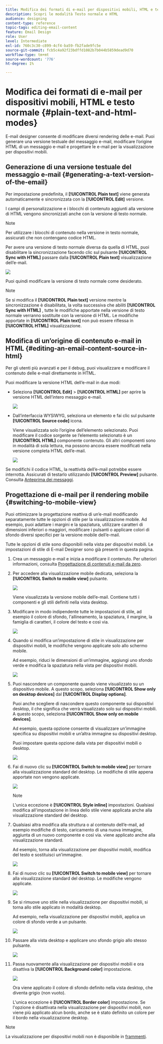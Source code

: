 ```yaml
---
title: Modifica dei formati di e-mail per dispositivi mobili, HTML e testo normale
description: Scopri le modalità Testo normale e HTML
audience: designing
content-type: reference
topic-tags: editing-email-content
feature: Email Design
role: User
level: Intermediate
exl-id: 760c3c30-c899-4cf4-ba59-fb2fade9fc5e
source-git-commit: fcb5c4a92f23bdffd1082b7b044b5859dead9d70
workflow-type: tm+mt
source-wordcount: '776'
ht-degree: 1%

---
```


# Modifica dei formati di e-mail per dispositivi mobili, HTML e testo normale {#plain-text-and-html-modes}

E-mail designer consente di modificare diversi rendering delle e-mail. Puoi generare una versione testuale del messaggio e-mail, modificare l’origine HTML di un messaggio e-mail e progettare le e-mail per la visualizzazione per dispositivi mobili.

## Generazione di una versione testuale del messaggio e-mail {#generating-a-text-version-of-the-email}

Per impostazione predefinita, il **[!UICONTROL Plain text]** viene generata automaticamente e sincronizzata con la **[!UICONTROL Edit]** versione.

I campi di personalizzazione e i blocchi di contenuto aggiunti alla versione di HTML vengono sincronizzati anche con la versione di testo normale.

>[!NOTE]
>
>Per utilizzare i blocchi di contenuto nella versione in testo normale, assicurati che non contengano codice HTML.

Per avere una versione di testo normale diversa da quella di HTML, puoi disabilitare la sincronizzazione facendo clic sul pulsante **[!UICONTROL Sync with HTML]** passare dalla **[!UICONTROL Plain text]** visualizzazione dell’e-mail.

![](assets/email_designer_textversion.png)

Puoi quindi modificare la versione di testo normale come desiderato.

>[!NOTE]
>
>Se si modifica il **[!UICONTROL Plain text]** versione mentre la sincronizzazione è disabilitata, la volta successiva che abiliti **[!UICONTROL Sync with HTML]** , tutte le modifiche apportate nella versione di testo normale verranno sostituite con la versione di HTML. Le modifiche apportate in **[!UICONTROL Plain text]** non può essere riflessa in **[!UICONTROL HTML]** visualizzazione.

## Modifica di un’origine di contenuto e-mail in HTML {#editing-an-email-content-source-in-html}

Per gli utenti più avanzati e per il debug, puoi visualizzare e modificare il contenuto delle e-mail direttamente in HTML.

Puoi modificare la versione HTML dell’e-mail in due modi:

* Seleziona **[!UICONTROL Edit]** > **[!UICONTROL HTML]** per aprire la versione HTML dell’intero messaggio e-mail.

  ![](assets/email_designer_html1.png)

* Dall’interfaccia WYSIWYG, seleziona un elemento e fai clic sul pulsante **[!UICONTROL Source code]** icona.

  Viene visualizzata solo l’origine dell’elemento selezionato. Puoi modificare il codice sorgente se l’elemento selezionato è un **[!UICONTROL HTML]** componente contenuto. Gli altri componenti sono in modalità di sola lettura, ma possono ancora essere modificati nella versione completa HTML dell’e-mail.

  ![](assets/email_designer_html2.png)

Se modifichi il codice HTML, la reattività dell’e-mail potrebbe essere interrotta. Assicurati di testarlo utilizzando **[!UICONTROL Preview]** pulsante. Consulta [Anteprima dei messaggi](../../sending/using/previewing-messages.md).

## Progettazione di e-mail per il rendering mobile {#switching-to-mobile-view}

Puoi ottimizzare la progettazione reattiva di un’e-mail modificando separatamente tutte le opzioni di stile per la visualizzazione mobile. Ad esempio, puoi adattare i margini e la spaziatura, utilizzare caratteri di dimensioni inferiori o maggiori, modificare i pulsanti o applicare colori di sfondo diversi specifici per la versione mobile dell’e-mail.

Tutte le opzioni di stile sono disponibili nella vista per dispositivi mobili. Le impostazioni di stile di E-mail Designer sono già presenti in questa pagina.

1. Crea un messaggio e-mail e inizia a modificare il contenuto. Per ulteriori informazioni, consulta [Progettazione di contenuti e-mail da zero](../../designing/using/designing-from-scratch.md#designing-an-email-content-from-scratch).
1. Per accedere alla visualizzazione mobile dedicata, seleziona la **[!UICONTROL Switch to mobile view]** pulsante.

   ![](assets/email_designer_mobile_view_switch.png)

   Viene visualizzata la versione mobile dell’e-mail. Contiene tutti i componenti e gli stili definiti nella vista desktop.

1. Modificare in modo indipendente tutte le impostazioni di stile, ad esempio il colore di sfondo, l&#39;allineamento, la spaziatura, il margine, la famiglia di caratteri, il colore del testo e così via.

   ![](assets/email_designer_mobile_view.png)

1. Quando si modifica un’impostazione di stile in visualizzazione per dispositivi mobili, le modifiche vengono applicate solo allo schermo mobile.

   Ad esempio, riduci le dimensioni di un’immagine, aggiungi uno sfondo verde e modifica la spaziatura nella vista per dispositivi mobili.

   ![](assets/email_designer_mobile_view_change.png)

1. Puoi nascondere un componente quando viene visualizzato su un dispositivo mobile. A questo scopo, seleziona **[!UICONTROL Show only on desktop devices]** dal **[!UICONTROL Display options]**.

   Puoi anche scegliere di nascondere questo componente sui dispositivi desktop, il che significa che verrà visualizzato solo sui dispositivi mobili. A questo scopo, seleziona **[!UICONTROL Show only on mobile devices]**.

   Ad esempio, questa opzione consente di visualizzare un’immagine specifica su dispositivi mobili e un’altra immagine su dispositivi desktop.

   Puoi impostare questa opzione dalla vista per dispositivi mobili o desktop.

   ![](assets/email_designer_mobile_hide.png)

1. Fai di nuovo clic su **[!UICONTROL Switch to mobile view]** per tornare alla visualizzazione standard del desktop. Le modifiche di stile appena apportate non vengono applicate.

   ![](assets/email_designer_mobile_view_desktop_no-change.png)

   >[!NOTE]
   >
   >L&#39;unica eccezione è **[!UICONTROL Style inline]** impostazioni. Qualsiasi modifica all&#39;impostazione in linea dello stile viene applicata anche alla visualizzazione standard del desktop.

1. Qualsiasi altra modifica alla struttura o al contenuto dell’e-mail, ad esempio modifiche di testo, caricamento di una nuova immagine, aggiunta di un nuovo componente e così via. viene applicato anche alla visualizzazione standard.

   Ad esempio, torna alla visualizzazione per dispositivi mobili, modifica del testo e sostituisci un’immagine.

   ![](assets/email_designer_mobile_view_change_content.png)

1. Fai di nuovo clic su **[!UICONTROL Switch to mobile view]** per tornare alla visualizzazione standard del desktop. Le modifiche vengono applicate.

   ![](assets/email_designer_mobile_view_desktop_content-change.png)

1. Se si rimuove uno stile nella visualizzazione per dispositivi mobili, si torna allo stile applicato in modalità desktop.

   Ad esempio, nella visualizzazione per dispositivi mobili, applica un colore di sfondo verde a un pulsante.

   ![](assets/email_designer_mobile_view_background_mobile.png)

1. Passare alla vista desktop e applicare uno sfondo grigio allo stesso pulsante.

   ![](assets/email_designer_mobile_view_background_desktop.png)

1. Passa nuovamente alla visualizzazione per dispositivi mobili e ora disattiva la **[!UICONTROL Background color]** impostazione.

   ![](assets/email_designer_mobile_view_background_mobile_disabled.png)

   Ora viene applicato il colore di sfondo definito nella vista desktop, che diventa grigio (non vuoto).

   L&#39;unica eccezione è **[!UICONTROL Border color]** impostazione. Se l&#39;opzione è disattivata nella visualizzazione per dispositivi mobili, non viene più applicato alcun bordo, anche se è stato definito un colore per il bordo nella visualizzazione desktop.

>[!NOTE]
>
>La visualizzazione per dispositivi mobili non è disponibile in [frammenti](../../designing/using/using-reusable-content.md#about-fragments).
